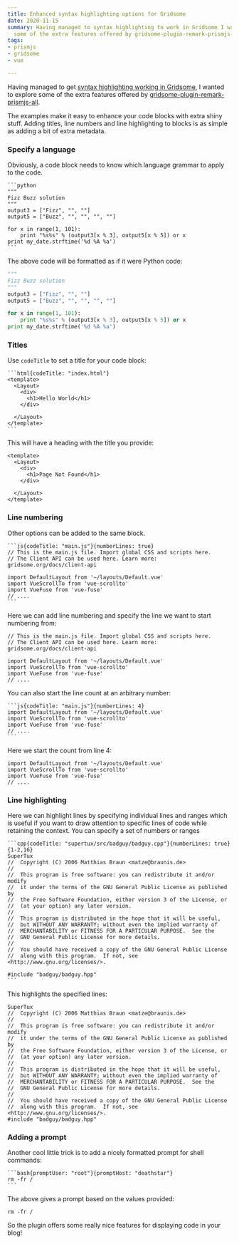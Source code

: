```yaml
---
title: Enhanced syntax highlighting options for Gridsome
date: 2020-11-15
summary: Having managed to syntax highlighting to work in Gridsome I wanted to explore
  some of the extra features offered by gridsome-plugin-remark-prismjs-all.
tags:
- prismjs
- gridsome
- vue

---
```

Having managed to get [syntax highlighting working in Gridsome](/syntax-highlighting-gridsome), I wanted to explore some of the extra features offered by [gridsome-plugin-remark-prismjs-all](https://gridsome.org/plugins/gridsome-plugin-remark-prismjs-all).

The examples make it easy to enhance your code blocks with extra shiny stuff. Adding titles, line numbers and line highlighting to blocks is as simple as adding a bit of extra metadata.

### Specify a language

Obviously, a code block needs to know which language grammar to apply to the code.

````text
```python
"""
Fizz Buzz solution
"""
output3 = ["Fizz", "", ""]
output5 = ["Buzz", "", "", "", ""]

for x in range(1, 101):
    print "%s%s" % (output3[x % 3], output5[x % 5]) or x
print my_date.strftime('%d %A %a')
```
````

The above code will be formatted as if it were Python code:

```python
"""
Fizz Buzz solution
"""
output3 = ["Fizz", "", ""]
output5 = ["Buzz", "", "", "", ""]

for x in range(1, 101):
    print "%s%s" % (output3[x % 3], output5[x % 5]) or x
print my_date.strftime('%d %A %a')
```

### Titles

Use `codeTitle` to set a title for your code block:

````text
```html{codeTitle: "index.html"}
<template>
  <Layout>
    <div>
      <h1>Hello World</h1>
    </div>

  </Layout>
</template>
```
````

This will have a heading with the title you provide:

```html{codeTitle: "index.html"}
<template>
  <Layout>
    <div>
      <h1>Page Not Found</h1>
    </div>

  </Layout>
</template>
```

### Line numbering

Other options can be added to the same block.

````text
```js{codeTitle: "main.js"}{numberLines: true}
// This is the main.js file. Import global CSS and scripts here.
// The Client API can be used here. Learn more: gridsome.org/docs/client-api

import DefaultLayout from '~/layouts/Default.vue'
import VueScrollTo from 'vue-scrollto'
import VueFuse from 'vue-fuse'
// ....
```
````

Here we can add line numbering and specify the line we want to start numbering from:

```js{codeTitle: "main.js"}{numberLines: true}
// This is the main.js file. Import global CSS and scripts here.
// The Client API can be used here. Learn more: gridsome.org/docs/client-api

import DefaultLayout from '~/layouts/Default.vue'
import VueScrollTo from 'vue-scrollto'
import VueFuse from 'vue-fuse'
// ....
```

You can also start the line count at an arbitrary number:

````text
```js{codeTitle: "main.js"}{numberLines: 4}
import DefaultLayout from '~/layouts/Default.vue'
import VueScrollTo from 'vue-scrollto'
import VueFuse from 'vue-fuse'
// ....
```
````

Here we start the count from line 4:

```js{codeTitle: "main.js"}{numberLines: 4}
import DefaultLayout from '~/layouts/Default.vue'
import VueScrollTo from 'vue-scrollto'
import VueFuse from 'vue-fuse'
// ....
```

### Line highlighting

Here we can highlight lines by specifying individual lines and ranges which is useful if you want to draw attention to specific lines of code while retaining the context. You can specify a set of numbers or ranges

````text
```cpp{codeTitle: "supertux/src/badguy/badguy.cpp"}{numberLines: true}{1-2,16}
SuperTux
//  Copyright (C) 2006 Matthias Braun <matze@braunis.de>
//
//  This program is free software: you can redistribute it and/or modify
//  it under the terms of the GNU General Public License as published by
//  the Free Software Foundation, either version 3 of the License, or
//  (at your option) any later version.
//
//  This program is distributed in the hope that it will be useful,
//  but WITHOUT ANY WARRANTY; without even the implied warranty of
//  MERCHANTABILITY or FITNESS FOR A PARTICULAR PURPOSE.  See the
//  GNU General Public License for more details.
//
//  You should have received a copy of the GNU General Public License
//  along with this program.  If not, see <http://www.gnu.org/licenses/>.

#include "badguy/badguy.hpp"
```
````

This highlights the specified lines:

```cpp{codeTitle: "supertux/src/badguy/badguy.cpp"}{numberLines: true}{1-2,16}
SuperTux
//  Copyright (C) 2006 Matthias Braun <matze@braunis.de>
//
//  This program is free software: you can redistribute it and/or modify
//  it under the terms of the GNU General Public License as published by
//  the Free Software Foundation, either version 3 of the License, or
//  (at your option) any later version.
//
//  This program is distributed in the hope that it will be useful,
//  but WITHOUT ANY WARRANTY; without even the implied warranty of
//  MERCHANTABILITY or FITNESS FOR A PARTICULAR PURPOSE.  See the
//  GNU General Public License for more details.
//
//  You should have received a copy of the GNU General Public License
//  along with this program.  If not, see <http://www.gnu.org/licenses/>.
#include "badguy/badguy.hpp"
```

### Adding a prompt

Another cool little trick is to add a nicely formatted prompt for shell commands:

````
```bash{promptUser: "root"}{promptHost: "deathstar"}
rm -fr /
```
````

The above gives a prompt based on the values provided:

```bash{promptUser: "root"}{promptHost: "deathstar"}
rm -fr /
```

So the plugin offers some really nice features for displaying code in your blog!
